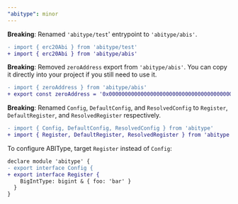 ```yaml
---
"abitype": minor
---
```


**Breaking**: Renamed `'abitype/test`' entrypoint to `'abitype/abis'`.

```diff
- import { erc20Abi } from 'abitype/test'
+ import { erc20Abi } from 'abitype/abis'
```

**Breaking**: Removed `zeroAddress` export from `'abitype/abis'`. You can copy it directly into your project if you still need to use it.

```diff
- import { zeroAddress } from 'abitype/abis'
+ export const zeroAddress = '0x0000000000000000000000000000000000000000' as const
```

**Breaking**: Renamed `Config`, `DefaultConfig`, and `ResolvedConfig` to `Register`, `DefaultRegister`, and `ResolvedRegister` respectively.

```diff
- import { Config, DefaultConfig, ResolvedConfig } from 'abitype'
+ import { Register, DefaultRegister, ResolvedRegister } from 'abitype'
``` 

To configure ABIType, target `Register` instead of `Config`:

```diff
declare module 'abitype' {
- export interface Config {
+ export interface Register {
    BigIntType: bigint & { foo: 'bar' }
  }
}
```